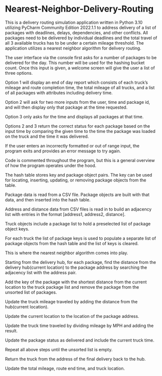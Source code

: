 # Nearest-Neighbor-Delivery-Routing

This is a delivery routing simulation application written in Python 3.10 utilizing PyCharm Community Edition 2022.1.1 to address delivery of a list of packages with deadlines, delays, dependencies, and other conflicts. All packages need to be delivered by individual deadlines and the total travel of all 3 available trucks has to be under a certain mileage threshold.  The application utilizes a nearest neighbor algorithm for delivery routing.



The user interface via the console first asks for a number of packages to be delivered for the day.  This number will be used for the hashing bucket count.  Once this input is given, a welcome screen will give the user a list of three options.

Option 1 will display an end of day report which consists of each truck’s mileage and route completion time, the total mileage of all trucks, and a list of all packages with attributes including delivery time.

Option 2 will ask for two more inputs from the user, time and package id, and will then display only that package at the time requested.

Option 3 only asks for the time and displays all packages at that time.  

Options 2 and 3 return the correct status for each package based on the input time by comparing the given time to the time the package was loaded on the truck and the time it was delivered.

If the user enters an incorrectly formatted or out of range input, the program exits and provides an error message to try again.  



Code is commented throughout the program, but this is a general overview of how the program operates under the hood.

The hash table stores key and package object pairs. The key can be used for locating, inserting, updating, or removing package objects from the table.

Package data is read from a CSV file. Package objects are built with that data, and then inserted into the hash table.

Address and distance data from CSV files is read in to build an adjacency list with entries in the format [address1, address2, distance].  

Truck objects include a package list to hold a preselected list of package object keys.

For each truck the list of package keys is used to populate a separate list of package objects from the hash table and the list of keys is cleared. 

This is where the nearest neighbor algorithm comes into play.

Starting from the delivery hub, for each package, find the distance from the delivery hub(current location) to the package address by searching the adjacency list with the address pair.

Add the key of the package with the shortest distance from the current location to the truck package list and remove the package from the unsorted list of packages.

Update the truck mileage traveled by adding the distance from the hub(current location). 

Update the current location to the location of the package address.  

Update the truck time traveled by dividing mileage by MPH and adding the result.

Update the package status as delivered and include the current truck time.

Repeat all above steps until the unsorted list is empty.

Return the truck from the address of the final delivery back to the hub.

Update the total mileage, route end time, and truck location.

